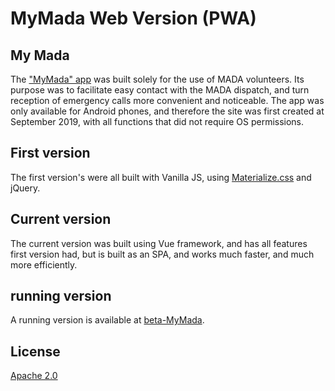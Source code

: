 # MyMada Web Version (PWA)

## My Mada
The ["MyMada" app](https://play.google.com/store/apps/details?id=atlow.chemi.mymada) was built  solely for the use of MADA volunteers. Its purpose was to facilitate easy contact with the MADA dispatch, and turn reception of emergency calls more convenient and noticeable.
The app was only available for Android phones, and therefore the site was first created at September 2019, with all functions that did not require OS permissions.

## First version
The first version's were all built with Vanilla JS, using [Materialize.css](https://materializecss.com/) and jQuery.

## Current version
The current version was built using Vue framework, and has all features first version had, but is built as an SPA, and works much faster, and much more efficiently.

## running version
A running version is available at [beta-MyMada](https://beta-mymada.web.app/).

## License
[Apache 2.0](https://choosealicense.com/licenses/apache-2.0/)